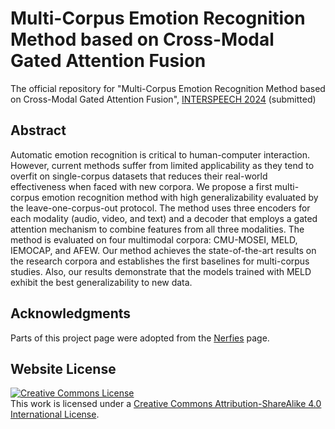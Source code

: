 # Multi-Corpus Emotion Recognition Method based on Cross-Modal Gated Attention Fusion

The official repository for "Multi-Corpus Emotion Recognition Method based on Cross-Modal Gated Attention Fusion", [INTERSPEECH 2024](https://interspeech2024.org/) (submitted)

## Abstract

Automatic emotion recognition is critical to human-computer interaction. However, current methods suffer from limited applicability as they tend to overfit on single-corpus datasets that reduces their real-world effectiveness when faced with new corpora. We propose a first multi-corpus emotion recognition method with high generalizability evaluated by the leave-one-corpus-out protocol. The method uses three encoders for each modality (audio, video, and text) and a decoder that employs a gated attention mechanism to combine features from all three modalities. The method is evaluated on four multimodal corpora: CMU-MOSEI, MELD, IEMOCAP, and AFEW. Our method achieves the state-of-the-art results on the research corpora and establishes the first baselines for multi-corpus studies. Also, our results demonstrate that the models trained with MELD exhibit the best generalizability to new data.

## Acknowledgments

Parts of this project page were adopted from the [Nerfies](https://nerfies.github.io/) page.

## Website License

<a rel="license" href="http://creativecommons.org/licenses/by-sa/4.0/"><img alt="Creative Commons License" style="border-width:0" src="https://i.creativecommons.org/l/by-sa/4.0/88x31.png" /></a><br />This work is licensed under a <a rel="license" href="http://creativecommons.org/licenses/by-sa/4.0/">Creative Commons Attribution-ShareAlike 4.0 International License</a>.
